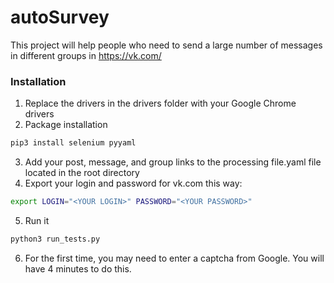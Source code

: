 # autoSurvey

This project will help people who need to send a large number of messages in different groups in https://vk.com/

### Installation

1. Replace the drivers in the drivers folder with your Google Chrome drivers
2. Package installation
```bash
pip3 install selenium pyyaml
```
3. Add your post, message, and group links to the processing file.yaml file located in the root directory
4. Export your login and password for vk.com this way:
```bash
export LOGIN="<YOUR LOGIN>" PASSWORD="<YOUR PASSWORD>"
```
5. Run it
```bash
python3 run_tests.py
```
6. For the first time, you may need to enter a captcha from Google. You will have 4 minutes to do this.